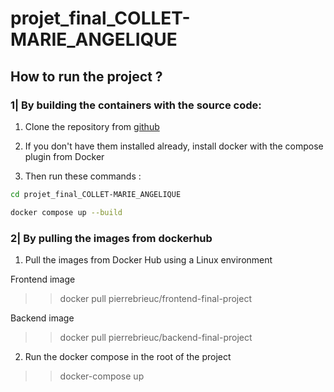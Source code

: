 # projet_final_COLLET-MARIE_ANGELIQUE

## How to run the project ?

### 1| By building the containers with the source code: 

1. Clone the repository from [github](https://github.com/Pierre-Brieuc/projet_final_COLLET-MARIE_ANGELIQUE)

2. If you don't have them installed already, install docker with the compose plugin from Docker
3. Then run these commands : 
```bash
cd projet_final_COLLET-MARIE_ANGELIQUE

docker compose up --build
``` 

### 2| By pulling the images from dockerhub

1. Pull the images from Docker Hub using a Linux environment

Frontend image
>> docker pull pierrebrieuc/frontend-final-project

Backend image
>> docker pull pierrebrieuc/backend-final-project

2. Run the docker compose in the root of the project
>> docker-compose up
